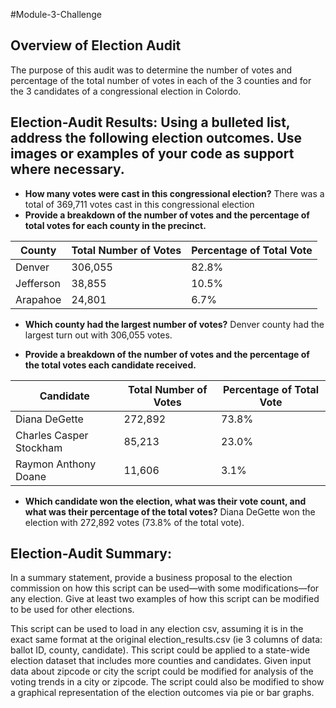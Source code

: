 #Module-3-Challenge

## Overview of Election Audit  
The purpose of this audit was to determine the number of votes and percentage of the total number of votes in each of the 3 counties and for the 3 candidates of a congressional election in Colordo. 

## Election-Audit Results: Using a bulleted list, address the following election outcomes. Use images or examples of your code as support where necessary.

  - **How many votes were cast in this congressional election?**
    There was a total of 369,711 votes cast in this congressional election
  - **Provide a breakdown of the number of votes and the percentage of total votes for each county in the precinct.**
 
 | County    | Total Number of Votes | Percentage of Total Vote |
 |-----------|-----------------------|--------------------------|
 | Denver    | 306,055               | 82.8%                    |
 | Jefferson | 38,855                | 10.5%                    |
 | Arapahoe  | 24,801                | 6.7%                     |
          
  - **Which county had the largest number of votes?**
    Denver county had the largest turn out with 306,055 votes.
    
  - **Provide a breakdown of the number of votes and the percentage of the total votes each candidate received.**

| Candidate               | Total Number of Votes | Percentage of Total Vote |
|-------------------------|-----------------------|--------------------------|
| Diana DeGette           | 272,892               | 73.8%                    |
| Charles Casper Stockham | 85,213                | 23.0%                    |
| Raymon Anthony Doane    | 11,606                | 3.1%                     |

  - **Which candidate won the election, what was their vote count, and what was their percentage of the total votes?**
    Diana DeGette won the election with 272,892 votes (73.8% of the total vote).
 
  
## Election-Audit Summary: 
In a summary statement, provide a business proposal to the election commission on how this script can be used—with some modifications—for any election. Give at least two examples of how this script can be modified to be used for other elections.

This script can be used to load in any election csv, assuming it is in the exact same format at the original election_results.csv (ie 3 columns of data: ballot ID, county, candidate). This script could be applied to a state-wide election dataset that includes more counties and candidates. Given input data about zipcode or city the script could be modified for analysis of the voting trends in a city or zipcode. The script could also be modified to show a graphical representation of the election outcomes via pie or bar graphs. 
